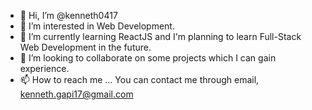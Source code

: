 - 👋 Hi, I’m @kenneth0417
- 👀 I’m interested in Web Development.
- 🌱 I’m currently learning ReactJS and I'm planning to learn Full-Stack Web Development in the future.
- 💞️ I’m looking to collaborate on some projects which I can gain experience.
- 📫 How to reach me ... You can contact me through email, kenneth.gapi17@gmail.com

<!---
kenneth0417/kenneth0417 is a ✨ special ✨ repository because its `README.md` (this file) appears on your GitHub profile.
You can click the Preview link to take a look at your changes.
--->
